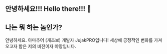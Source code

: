 ## 안녕하세요!!! Hello there!!! 👋
## 나는 뭐 하는 놈인가?
안녕하세요. 아마추어 (개초보) 개발자 JujakPRO입니다!
세상에 긍정적인 변화를 가져오고자 함은 저의 비전이자 야망입니다.

<!--
**JujakPRO/JujakPRO** is a ✨ _special_ ✨ repository because its `README.md` (this file) appears on your GitHub profile.


